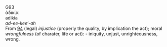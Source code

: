 G93  
ἀδικία  
adikia  
*ad-ee-kee‘-ah*  
From [94](g0094) (legal) *injustice* (properly the quality, by
implication the act); moral *wrongfulness* (of charater, life or act): -
iniquity, unjust, unrighteousness, wrong.  
